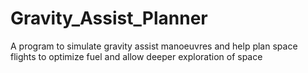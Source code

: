 # Gravity_Assist_Planner

A program to simulate gravity assist manoeuvres and help plan space flights to optimize fuel and allow deeper exploration of space
